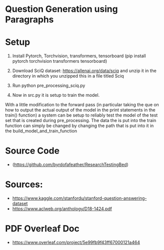 # Question Generation using Paragraphs
<h1>Setup</h1>

1) Install Pytorch, Torchvision, transformers, tensorboard
(pip install pytorch torchvision transformers tensorboard) 

2) Download SciQ dataset: https://allenai.org/data/sciq and unzip it in the directory in which you unzipped
this in a file titled Sciq

3) Run python pre_processing_sciq.py 

4) Now in src.py it is setup to train the model. 

With a little modification to the forward pass (in particular taking the que on how to 
output the actual output of the model in the print statements in the train() function) a 
system can be setup to reliably test the model of the test set that is created during pre_processing. The 
data the is put into the train function can simply be changed by changing the path that is put into it in the 
build_model_and_train_function

# Source Code
- (https://github.com/byrdofafeather/ResearchTestingBed)

# Sources:
- https://www.kaggle.com/stanfordu/stanford-question-answering-dataset
- https://www.aclweb.org/anthology/D18-1424.pdf

# PDF Overleaf Doc
- https://www.overleaf.com/project/5e99fb9f43ff67000121a464
